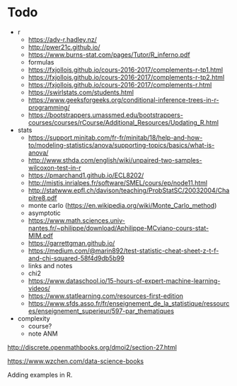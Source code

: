 # Todo

- r
  - https://adv-r.hadley.nz/
  - http://pwer21c.github.io/
  - https://www.burns-stat.com/pages/Tutor/R_inferno.pdf
  - formulas
  - https://fxjollois.github.io/cours-2016-2017/complements-r-tp1.html
  - https://fxjollois.github.io/cours-2016-2017/complements-r-tp2.html
  - https://fxjollois.github.io/cours-2016-2017/complements-r.html
  - https://swirlstats.com/students.html
  - https://www.geeksforgeeks.org/conditional-inference-trees-in-r-programming/
  - https://bootstrappers.umassmed.edu/bootstrappers-courses/courses/rCourse/Additional_Resources/Updating_R.html
- stats
  - https://support.minitab.com/fr-fr/minitab/18/help-and-how-to/modeling-statistics/anova/supporting-topics/basics/what-is-anova/
  - http://www.sthda.com/english/wiki/unpaired-two-samples-wilcoxon-test-in-r
  - https://pmarchand1.github.io/ECL8202/
  - http://mistis.inrialpes.fr/software/SMEL/cours/ep/node11.html
  - http://statwww.epfl.ch/davison/teaching/ProbStatSC/20032004/Chapitre8.pdf
  - monte carlo (https://en.wikipedia.org/wiki/Monte_Carlo_method)
  - asymptotic
  - https://www.math.sciences.univ-nantes.fr/~philippe/download/Aphilippe-MCviano-cours-stat-MIM.pdf
  - https://garrettgman.github.io/
  - https://medium.com/@marin892/test-statistic-cheat-sheet-z-t-f-and-chi-squared-58f4d9db5b99
  - links and notes
  - chi2
  - https://www.dataschool.io/15-hours-of-expert-machine-learning-videos/
  - https://www.statlearning.com/resources-first-edition
  - https://www.sfds.asso.fr/fr/enseignement_de_la_statistique/ressources/enseignement_superieur/597-par_thematiques
- complexity
  - course?
  - note ANM

http://discrete.openmathbooks.org/dmoi2/section-27.html

https://www.wzchen.com/data-science-books

Adding examples in R.
